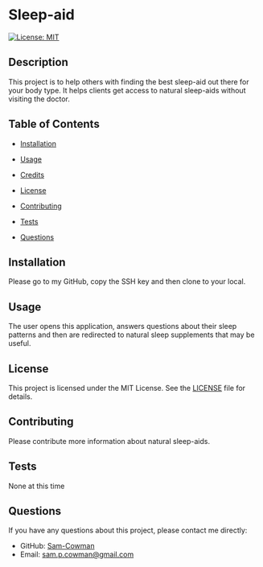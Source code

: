 # Sleep-aid

[![License: MIT](https://img.shields.io/badge/License-MIT-yellow.svg)](https://opensource.org/licenses/MIT)

## Description

This project is to help others with finding the best sleep-aid out there for your body type. It helps clients get access to natural sleep-aids without visiting the doctor.

## Table of Contents

- [Installation](#installation)
- [Usage](#usage)
- [Credits](#credits)
- [License](#license)

- [Contributing](#contributing)
- [Tests](#tests)
- [Questions](#questions)

## Installation 

Please go to my GitHub, copy the SSH key and then clone to your local.

## Usage 

The user opens this application, answers questions about their sleep patterns and then are redirected to natural sleep supplements that may be useful. 

## License

This project is licensed under the MIT License. See the [LICENSE](https://opensource.org/licenses/MIT) file for details.

## Contributing 
Please contribute more information about natural sleep-aids.

## Tests
None at this time

## Questions
If you have any questions about this project, please contact me directly:

- GitHub: [Sam-Cowman](https://github.com/Sam-Cowman)
- Email: sam.p.cowman@gmail.com
